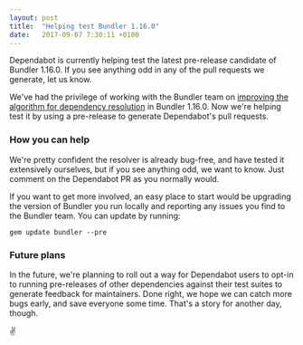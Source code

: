 ```yaml
---
layout: post
title:  "Helping test Bundler 1.16.0"
date:   2017-09-07 7:30:11 +0100
---
```


Dependabot is currently helping test the latest pre-release candidate of
Bundler 1.16.0. If you see anything odd in any of the pull requests we generate,
let us know.

We've had the privilege of working with the Bundler team on
[improving the algorithm for dependency resolution][improving-resolution] in
Bundler 1.16.0. Now we're helping test it by using a pre-release to generate
Dependabot's pull requests.

### How you can help

We're pretty confident the resolver is already bug-free, and have tested it
extensively ourselves, but if you see anything odd, we want to know. Just
comment on the Dependabot PR as you normally would.

If you want to get more involved, an easy place to start would be upgrading the
version of Bundler you run locally and reporting any issues you find to the
Bundler team. You can update by running:

```
gem update bundler --pre
```

### Future plans

In the future, we're planning to roll out a way for Dependabot users to opt-in
to running pre-releases of other dependencies against their test suites to
generate feedback for maintainers. Done right, we hope we can catch more bugs
early, and save everyone some time. That's a story for another day, though.

✌️

[improving-resolution]: improving-dependency-resolution-in-bundler
